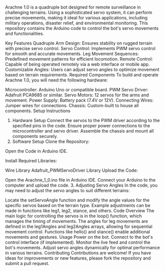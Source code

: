 Arachne 1.0 is a quadruple bot designed for remote surveillance in challenging terrains. Using a sophisticated servo system, it can perform precise movements, making it ideal for various applications, including military operations, disaster relief, and environmental monitoring. This repository contains the Arduino code to control the bot's servo movements and functionalities.

Key Features
Quadruple Arm Design: Ensures stability on rugged terrain with precise servo control.
Servo Control: Implements PWM servo control for smooth and accurate movements.
Leg Movement Sequences: Predefined movement patterns for efficient locomotion.
Remote Control: Capable of being operated remotely via a web interface or mobile app.
Customizable Angles: Users can adjust servo angles to optimize movement based on terrain requirements.
Required Components
To build and operate Arachne 1.0, you will need the following hardware:

Microcontroller: Arduino Uno or compatible board.
PWM Servo Driver: Adafruit PCA9685 or similar.
Servo Motors: 12 servos for the arms and movement.
Power Supply: Battery pack (7.4V or 12V).
Connecting Wires: Jumper wires for connections.
Chassis: Custom-built to house all components.
Setup Instructions
1. Hardware Setup
Connect the servos to the PWM driver according to the specified pins in the code.
Ensure proper power connections to the microcontroller and servo driver.
Assemble the chassis and mount all components securely.
2. Software Setup
Clone the Repository:

Open the Code in Arduino IDE.

Install Required Libraries:

Wire Library
Adafruit_PWMServoDriver Library
Upload the Code:

Open the Arachne_1_0.ino file in Arduino IDE.
Connect your Arduino to the computer and upload the code.
3. Adjusting Servo Angles
In the code, you may need to adjust the servo angles to suit different terrains:

Locate the setServoAngle function and modify the angle values for the specific servos based on the terrain type.
Example adjustments can be made in functions like leg1, leg2, stance, and others.
Code Overview
The main logic for controlling the servos is in the loop() function, which manages the timing of movements.
The angles for leg movements are defined in the leg1Angles and leg2Angles arrays, allowing for sequential movement control.
Functions like hello() and stance() enable additional movements and gestures.
Usage
Power on the bot.
Connect to the bot's control interface (if implemented).
Monitor the live feed and control the bot's movements.
Adjust servo angles dynamically for optimal performance in various terrains.
Contributing
Contributions are welcome! If you have ideas for improvements or new features, please fork the repository and submit a pull request.

 
